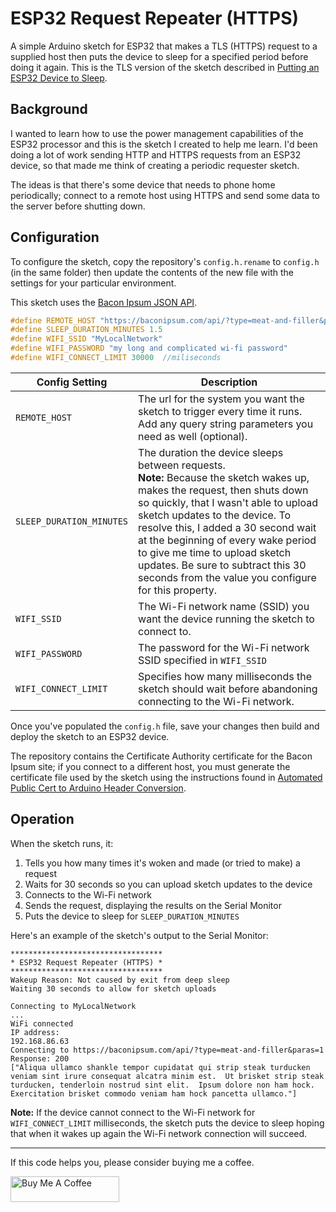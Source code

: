 # ESP32 Request Repeater (HTTPS)

A simple Arduino sketch for ESP32 that makes a TLS (HTTPS) request to a supplied host then puts the device to sleep for a specified period before doing it again. This is the TLS version of the sketch described in [Putting an ESP32 Device to Sleep](https://johnwargo.com/posts/2025/esp32-sleep/).

## Background

I wanted to learn how to use the power management capabilities of the ESP32 processor and this is the sketch I created to help me learn. I'd been doing a lot of work sending HTTP and HTTPS requests from an ESP32 device, so that made me think of creating a periodic requester sketch.

The ideas is that there's some device that needs to phone home periodically; connect to a remote host using HTTPS and send some data to the server before shutting down.

## Configuration

To configure the sketch, copy the repository's `config.h.rename` to `config.h` (in the same folder) then update the contents of the new file with the settings for your particular environment.

This sketch uses the [Bacon Ipsum JSON API](https://baconipsum.com/json-api/). 

```c
#define REMOTE_HOST "https://baconipsum.com/api/?type=meat-and-filler&paras=1"
#define SLEEP_DURATION_MINUTES 1.5
#define WIFI_SSID "MyLocalNetwork"
#define WIFI_PASSWORD "my long and complicated wi-fi password"
#define WIFI_CONNECT_LIMIT 30000  //miliseconds
```

| Config Setting         | Description |
| ---------------------- | ----------- |
| `REMOTE_HOST`            | The url for the system you want the sketch to trigger every time it runs. Add any query string parameters you need as well (optional). |
| `SLEEP_DURATION_MINUTES` | The duration the device sleeps between requests. <br/>**Note:** Because the sketch wakes up, makes the request, then shuts down so quickly, that I wasn't able to upload sketch updates to the device. To resolve this, I added a 30 second wait at the beginning of every wake period to give me time to upload sketch updates. Be sure to subtract this 30 seconds from the value you configure for this property. |
| `WIFI_SSID`            | The Wi-Fi network name (SSID) you want the device running the sketch to connect to. |
| `WIFI_PASSWORD`        | The password for the Wi-Fi network SSID specified in `WIFI_SSID` |
| `WIFI_CONNECT_LIMIT` | Specifies how many milliseconds the sketch should wait before abandoning connecting to the Wi-Fi network. |

Once you've populated the `config.h` file, save your changes then build and deploy the sketch to an ESP32 device.

The repository contains the Certificate Authority certificate for the Bacon Ipsum site; if you connect to a different host, you must generate the certificate file used by the sketch using the instructions found in [Automated Public Cert to Arduino Header Conversion](https://johnwargo.com/posts/2025/public-cert-arduino/).

## Operation

When the sketch runs, it:

1. Tells you how many times it's woken and made (or tried to make) a request
2. Waits for 30 seconds so you can upload sketch updates to the device
3. Connects to the Wi-Fi network
4. Sends the request, displaying the results on the Serial Monitor
5. Puts the device to sleep for `SLEEP_DURATION_MINUTES`

Here's an example of the sketch's output to the Serial Monitor:

```text
**********************************
* ESP32 Request Repeater (HTTPS) *
**********************************
Wakeup Reason: Not caused by exit from deep sleep
Waiting 30 seconds to allow for sketch uploads

Connecting to MyLocalNetwork
...
WiFi connected
IP address: 
192.168.86.63
Connecting to https://baconipsum.com/api/?type=meat-and-filler&paras=1
Response: 200
["Aliqua ullamco shankle tempor cupidatat qui strip steak turducken veniam sint irure consequat alcatra minim est.  Ut brisket strip steak turducken, tenderloin nostrud sint elit.  Ipsum dolore non ham hock.  Exercitation brisket commodo veniam ham hock pancetta ullamco."]
```

**Note:** If the device cannot connect to the Wi-Fi network for `WIFI_CONNECT_LIMIT` milliseconds, the sketch puts the device to sleep hoping that when it wakes up again the Wi-Fi network connection will succeed.

***

If this code helps you, please consider buying me a coffee.

<a href="https://www.buymeacoffee.com/johnwargo" target="_blank"><img src="https://cdn.buymeacoffee.com/buttons/default-orange.png" alt="Buy Me A Coffee" height="41" width="174"></a>
